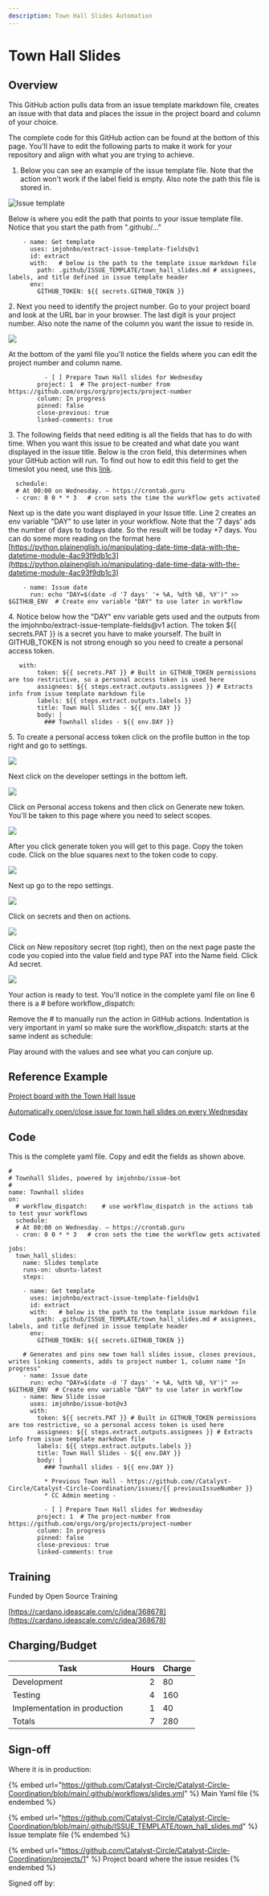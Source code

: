 ```yaml
---
description: Town Hall Slides Automation
---
```


# Town Hall Slides

## Overview

This GitHub action pulls data from an issue template markdown file, creates an issue with that data and places the issue in the project board and column of your choice.

The complete code for this GitHub action can be found at the bottom of this page. You'll have to edit the following parts to make it work for your repository and align with what you are trying to achieve.

1. Below you can see an example of the issue template file. Note that the action won't work if the label field is empty. Also note the path this file is stored in.&#x20;

![Issue template](<../.gitbook/assets/Untitled (3) (1).png>)

Below is where you edit the path that points to your issue template file. Notice that you start the path from ".github/..."

```
    - name: Get template
      uses: imjohnbo/extract-issue-template-fields@v1
      id: extract
      with:   # below is the path to the template issue markdown file
        path: .github/ISSUE_TEMPLATE/town_hall_slides.md # assignees, labels, and title defined in issue template header
      env: 
        GITHUB_TOKEN: ${{ secrets.GITHUB_TOKEN }}
```

2\. Next you need to identify the project number. Go to your project board and look at the URL bar in your browser. The last digit is your project number. Also note the name of the column you want the issue to reside in.

![](<../.gitbook/assets/Untitled (2) (1).png>)

At the bottom of the yaml file you'll notice the fields where you can edit  the project number and column name.

```
          - [ ] Prepare Town Hall slides for Wednesday
        project: 1  # The project-number from https://github.com/orgs/org/projects/project-number
        column: In progress
        pinned: false
        close-previous: true
        linked-comments: true
```

3\. The following fields that need editing is all the fields that has to do with time. When you want this issue to be created and what date you want displayed in the issue title. Below is the cron field, this determines when your GitHub action will run. To find out how to edit this field to get the timeslot you need, use this [link](https://crontab.guru/#0\_0\_\*\_\*\_6).

```
  schedule:
  # At 00:00 on Wednesday. – https://crontab.guru
  - cron: 0 0 * * 3   # cron sets the time the workflow gets activated
```

Next up is the date you want displayed in your Issue title. Line 2 creates an env variable "DAY" to use later in your workflow. Note that the '7 days' ads the number of days to todays date. So the result will be today +7 days. You can do some more reading on the  format here [https://python.plainenglish.io/manipulating-date-time-data-with-the-datetime-module-4ac93f9db1c3](https://python.plainenglish.io/manipulating-date-time-data-with-the-datetime-module-4ac93f9db1c3)

```
    - name: Issue date
      run: echo "DAY=$(date -d '7 days' '+ %A, %dth %B, %Y')" >> $GITHUB_ENV  # Create env variable "DAY" to use later in workflow
```

4\. Notice below how the "DAY" env variable gets used and the outputs from the imjohnbo/extract-issue-template-fields@v1 action. The token $\{{ secrets.PAT \}} is a secret you have to make yourself. The built in GITHUB\_TOKEN is not strong enough so you need to create a personal access token.

```
   with:
        token: ${{ secrets.PAT }} # Built in GITHUB_TOKEN permissions are too restrictive, so a personal access token is used here
        assignees: ${{ steps.extract.outputs.assignees }} # Extracts info from issue template markdown file
        labels: ${{ steps.extract.outputs.labels }}
        title: Town Hall Slides - ${{ env.DAY }}
        body: |
          ### Townhall slides - ${{ env.DAY }}
```

5\. To create a personal access token click on the profile button in the top right and go to settings.

![](<../.gitbook/assets/Untitled (8).png>)

Next click on the developer settings in the bottom left.

![](<../.gitbook/assets/Untitled (5).png>)

Click on Personal access tokens and then click on Generate new token. You'll be taken to this page where you need to select scopes.

![](<../.gitbook/assets/Untitled (7).png>)

After you click generate token you will get to this page. Copy the token code. Click on the blue squares next to the token code to copy.

![](<../.gitbook/assets/Untitled (4).png>)

Next up go to the repo settings.

![](<../.gitbook/assets/Untitled (6).png>)

Click on secrets and then on actions.

![](<../.gitbook/assets/Untitled (3).png>)

Click on New repository secret (top right), then on the next page paste the code you copied into the value field and type PAT into the Name field. Click Ad secret.

![](<../.gitbook/assets/Untitled (2).png>)

Your action is ready to test. You'll notice in the complete yaml file on line 6 there is a # before workflow\_dispatch:      &#x20;

Remove the # to manually run the action in GitHub actions. Indentation is very important in yaml so make sure the workflow\_dispatch: starts at the same indent as schedule:

Play around with the values and see what you can conjure up.

## Reference Example

[Project board with the Town Hall Issue](https://github.com/Catalyst-Circle/Catalyst-Circle-Coordination/projects/1)

[Automatically open/close issue for town hall slides on every Wednesday](https://github.com/Catalyst-Circle/Catalyst-Circle-Coordination/blob/main/.github/workflows/slides.yml)

## Code

This is the complete yaml file. Copy and edit the fields as shown above.

```
#
# Townhall Slides, powered by imjohnbo/issue-bot
# 
name: Townhall slides
on:
  # workflow_dispatch:    # use workflow_dispatch in the actions tab to test your workflows
  schedule:
  # At 00:00 on Wednesday. – https://crontab.guru
  - cron: 0 0 * * 3   # cron sets the time the workflow gets activated

jobs:
  town_hall_slides:
    name: Slides template
    runs-on: ubuntu-latest   
    steps:

    - name: Get template
      uses: imjohnbo/extract-issue-template-fields@v1
      id: extract
      with:   # below is the path to the template issue markdown file
        path: .github/ISSUE_TEMPLATE/town_hall_slides.md # assignees, labels, and title defined in issue template header
      env: 
        GITHUB_TOKEN: ${{ secrets.GITHUB_TOKEN }}

    # Generates and pins new town hall slides issue, closes previous, writes linking comments, adds to project number 1, column name "In progress"
    - name: Issue date
      run: echo "DAY=$(date -d '7 days' '+ %A, %dth %B, %Y')" >> $GITHUB_ENV  # Create env variable "DAY" to use later in workflow
    - name: New Slide issue
      uses: imjohnbo/issue-bot@v3
      with:
        token: ${{ secrets.PAT }} # Built in GITHUB_TOKEN permissions are too restrictive, so a personal access token is used here
        assignees: ${{ steps.extract.outputs.assignees }} # Extracts info from issue template markdown file
        labels: ${{ steps.extract.outputs.labels }}
        title: Town Hall Slides - ${{ env.DAY }}
        body: |
          ### Townhall slides - ${{ env.DAY }}
          
          * Previous Town Hall - https://github.com//Catalyst-Circle/Catalyst-Circle-Coordination/issues/{{ previousIssueNumber }}
          * CC Admin meeting - 
          
          - [ ] Prepare Town Hall slides for Wednesday
        project: 1  # The project-number from https://github.com/orgs/org/projects/project-number
        column: In progress
        pinned: false
        close-previous: true
        linked-comments: true
```

## Training

Funded by Open Source Training

[https://cardano.ideascale.com/c/idea/368678](https://cardano.ideascale.com/c/idea/368678)

## Charging/Budget

| Task                         | Hours | Charge |
| ---------------------------- | ----: | ------ |
| Development                  |     2 | 80     |
| Testing                      |     4 | 160    |
| Implementation in production |     1 | 40     |
| Totals                       |     7 | 280    |

## Sign-off

Where it is in production:

{% embed url="https://github.com/Catalyst-Circle/Catalyst-Circle-Coordination/blob/main/.github/workflows/slides.yml" %}
Main Yaml file
{% endembed %}

{% embed url="https://github.com/Catalyst-Circle/Catalyst-Circle-Coordination/blob/main/.github/ISSUE_TEMPLATE/town_hall_slides.md" %}
Issue template file
{% endembed %}

{% embed url="https://github.com/Catalyst-Circle/Catalyst-Circle-Coordination/projects/1" %}
Project board where the issue resides
{% endembed %}

Signed off by:

